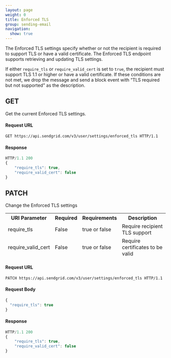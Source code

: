 ```yaml
---
layout: page
weight: 0
title: Enforced TLS
group: sending-email
navigation:
  show: true
---
```


The Enforced TLS settings specify whether or not the recipient is required to support TLS or have a valid certificate. The Enforced TLS endpoint supports retrieving and updating TLS settings.

<call-out type="warning">

If either `require_tls` or `require_valid_cert` is set to `true`, the recipient must support TLS 1.1 or higher or have a valid certificate. If these conditions are not met, we drop the message and send a block event with “TLS required but not supported” as the description.

</call-out>

## GET

Get the current Enforced TLS settings.

#### Request URL

`GET https://api.sendgrid.com/v3/user/settings/enforced_tls HTTP/1.1`

#### Response

```javascript
HTTP/1.1 200
{
    "require_tls": true,
    "require_valid_cert": false
}
```

## PATCH 

Change the Enforced TLS settings

<table class="table" style="table-layout:fixed">
  <thead>
    <tr>
      <th>
        URI Parameter
      </th>
      <th>
        Required
      </th>
      <th>
        Requirements
      </th>
      <th>
        Description
      </th>
    </tr>
    <tr>
      <td>
        require_tls
      </td>
      <td>
        False
      </td>
      <td>
        true or false
      </td>
      <td>
        Require recipient TLS support
      </td>
    </tr>
    <tr>
      <td>
        require_valid_cert
      </td>
      <td>
        False
      </td>
      <td>
        true or false
      </td>
      <td>
        Require certificates to be valid
      </td>
    </tr>
  </thead>
</table>

#### Request URL

`PATCH https://api.sendgrid.com/v3/user/settings/enforced_tls HTTP/1.1`

#### Request Body

```javascript
{
  "require_tls": true
}
```

#### Response

```javascript
HTTP/1.1 200
{
    "require_tls": true,
    "require_valid_cert": false
}
```
